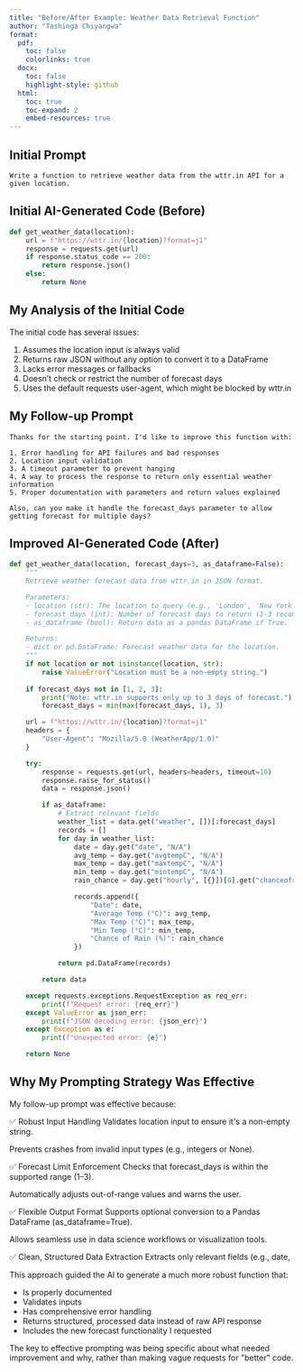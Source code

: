 ```yaml
---
title: "Before/After Example: Weather Data Retrieval Function"
author: "Tashinga Chiyangwa"
format: 
  pdf:
    toc: false
    colorlinks: true
  docx:
    toc: false
    highlight-style: github
  html:
    toc: true
    toc-expand: 2
    embed-resources: true
---
```



## Initial Prompt

```
Write a function to retrieve weather data from the wttr.in API for a given location.
```

## Initial AI-Generated Code (Before)

```python
def get_weather_data(location):
    url = f"https://wttr.in/{location}?format=j1"
    response = requests.get(url)
    if response.status_code == 200:
        return response.json()
    else:
        return None
```

## My Analysis of the Initial Code

The initial code has several issues:

1. Assumes the location input is always valid
2. Returns raw JSON without any option to convert it to a DataFrame
3. Lacks error messages or fallbacks
4. Doesn’t check or restrict the number of forecast days
5. Uses the default requests user-agent, which might be blocked by wttr.in

## My Follow-up Prompt

```
Thanks for the starting point. I'd like to improve this function with:

1. Error handling for API failures and bad responses
2. Location input validation
3. A timeout parameter to prevent hanging
4. A way to process the response to return only essential weather information
5. Proper documentation with parameters and return values explained

Also, can you make it handle the forecast_days parameter to allow getting forecast for multiple days?
```

## Improved AI-Generated Code (After)

```python
def get_weather_data(location, forecast_days=3, as_dataframe=False):
    """
    Retrieve weather forecast data from wttr.in in JSON format.

    Parameters:
    - location (str): The location to query (e.g., 'London', 'New York').
    - forecast_days (int): Number of forecast days to return (1-3 recommended).
    - as_dataframe (bool): Return data as a pandas DataFrame if True.

    Returns:
    - dict or pd.DataFrame: Forecast weather data for the location.
    """
    if not location or not isinstance(location, str):
        raise ValueError("Location must be a non-empty string.")
    
    if forecast_days not in [1, 2, 3]:
        print("Note: wttr.in supports only up to 3 days of forecast.")
        forecast_days = min(max(forecast_days, 1), 3)

    url = f"https://wttr.in/{location}?format=j1"
    headers = {
        "User-Agent": "Mozilla/5.0 (WeatherApp/1.0)"
    }

    try:
        response = requests.get(url, headers=headers, timeout=10)
        response.raise_for_status()
        data = response.json()

        if as_dataframe:
            # Extract relevant fields
            weather_list = data.get("weather", [])[:forecast_days]
            records = []
            for day in weather_list:
                date = day.get("date", "N/A")
                avg_temp = day.get("avgtempC", "N/A")
                max_temp = day.get("maxtempC", "N/A")
                min_temp = day.get("mintempC", "N/A")
                rain_chance = day.get("hourly", [{}])[0].get("chanceofrain", "N/A")

                records.append({
                    "Date": date,
                    "Average Temp (°C)": avg_temp,
                    "Max Temp (°C)": max_temp,
                    "Min Temp (°C)": min_temp,
                    "Chance of Rain (%)": rain_chance
                })

            return pd.DataFrame(records)

        return data

    except requests.exceptions.RequestException as req_err:
        print(f"Request error: {req_err}")
    except ValueError as json_err:
        print(f"JSON decoding error: {json_err}")
    except Exception as e:
        print(f"Unexpected error: {e}")

    return None
```

## Why My Prompting Strategy Was Effective

My follow-up prompt was effective because:

✅ Robust Input Handling
Validates location input to ensure it's a non-empty string.

Prevents crashes from invalid input types (e.g., integers or None).

✅ Forecast Limit Enforcement
Checks that forecast_days is within the supported range (1–3).

Automatically adjusts out-of-range values and warns the user.

✅ Flexible Output Format
Supports optional conversion to a Pandas DataFrame (as_dataframe=True).

Allows seamless use in data science workflows or visualization tools.

✅ Clean, Structured Data Extraction
Extracts only relevant fields (e.g., date,




This approach guided the AI to generate a much more robust function that:

- Is properly documented
- Validates inputs
- Has comprehensive error handling
- Returns structured, processed data instead of raw API response
- Includes the new forecast functionality I requested

The key to effective prompting was being specific about what needed improvement and why, rather than making vague requests for "better" code.
